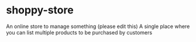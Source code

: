# shoppy-store

An online store to manage something (please edit this) 
A single place where you can list multiple products to be purchased by customers 
